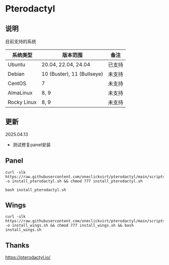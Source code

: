 # Pterodactyl

## 说明

目前支持的系统

| 系统类型    | 版本范围                    | 备注         |
|-------------|----------------------------|--------------|
| Ubuntu      | 20.04, 22.04, 24.04        | 已支持       |
| Debian      | 10 (Buster), 11 (Bullseye) | 未支持       |
| CentOS      | 7                          | 未支持       |
| AlmaLinux   | 8, 9                       | 未支持       |
| Rocky Linux | 8, 9                       | 未支持       |

## 更新

2025.04.13

- 测试修复panel安装

## Panel

```shell
curl -slk https://raw.githubusercontent.com/oneclickvirt/pterodactyl/main/scripts/install_pterodactyl.sh -o install_pterodactyl.sh && chmod 777 install_pterodactyl.sh
```

```shell
bash install_pterodactyl.sh
```

## Wings

```shell
curl -slk https://raw.githubusercontent.com/oneclickvirt/pterodactyl/main/scripts/install_wings.sh -o install_wings.sh && chmod 777 install_wings.sh && bash install_wings.sh
```

## Thanks

https://pterodactyl.io/
